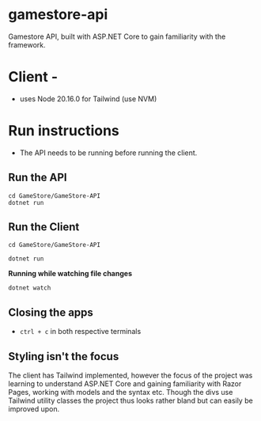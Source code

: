 # gamestore-api
Gamestore API, built with ASP.NET Core to gain familiarity with the framework.

# Client - 
- uses Node 20.16.0 for Tailwind (use NVM)

# Run instructions
- The API needs to be running before running the client.

## Run the API
``` Shell
cd GameStore/GameStore-API
dotnet run
```

## Run the Client
``` Shell
cd GameStore/GameStore-API
```

```Shell
dotnet run
```

**Running while watching file changes**
```Shell
dotnet watch
```

## Closing the apps
- `ctrl + c` in both respective terminals


## Styling isn't the focus
The client has Tailwind implemented, however the focus of the project was learning to understand ASP.NET Core and gaining familiarity with Razor Pages, working with models and the syntax etc. Though the divs use Tailwind utility classes the project thus looks rather bland but can easily be improved upon.
